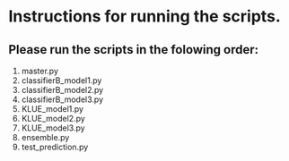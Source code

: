 # Instructions for running the scripts.
## Please run the scripts in the folowing order:
1. master.py
2. classifierB_model1.py
3. classifierB_model2.py
4. classifierB_model3.py
5. KLUE_model1.py
6. KLUE_model2.py
7. KLUE_model3.py
8. ensemble.py
9. test_prediction.py